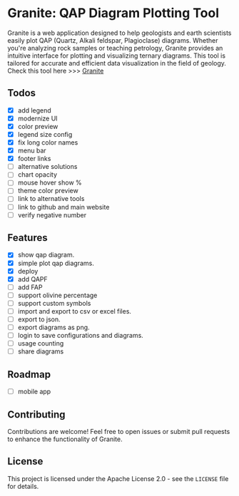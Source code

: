 # Granite: QAP Diagram Plotting Tool

Granite is a web application designed to help geologists and earth scientists easily plot QAP (Quartz, Alkali feldspar, Plagioclase) diagrams. Whether you're analyzing rock samples or teaching petrology, Granite provides an intuitive interface for plotting and visualizing ternary diagrams. This tool is tailored for accurate and efficient data visualization in the field of geology.
Check this tool here >>> [Granite](https://dev4geo-granite.vercel.app/)

## Todos

- [x] add legend
- [x] modernize UI
- [x] color preview 
- [x] legend size config
- [x] fix long color names
- [x] menu bar
- [x] footer links
- [ ] alternative solutions
- [ ] chart opacity
- [ ] mouse hover show %
- [ ] theme color preview 
- [ ] link to alternative tools
- [ ] link to github and main website
- [ ] verify negative number

## Features

- [x] show qap diagram.
- [x] simple plot qap diagrams.
- [x] deploy 
- [x] add QAPF 
- [ ] add FAP 
- [ ] support olivine percentage
- [ ] support custom symbols
- [ ] import and export to csv or excel files.
- [ ] export to json.
- [ ] export diagrams as png.
- [ ] login to save configurations and diagrams.
- [ ] usage counting
- [ ] share diagrams

## Roadmap

- [ ] mobile app

## Contributing

Contributions are welcome! Feel free to open issues or submit pull requests to enhance the functionality of Granite.

## License

This project is licensed under the Apache License 2.0 - see the `LICENSE` file for details.

